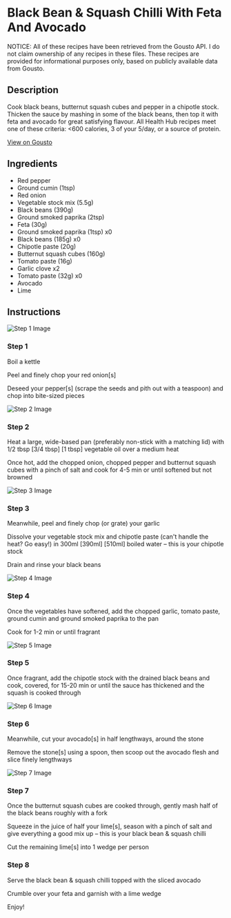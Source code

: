 # Black Bean & Squash Chilli With Feta And Avocado

NOTICE: All of these recipes have been retrieved from the Gousto API. I do not claim ownership of any recipes in these files. These recipes are provided for informational purposes only, based on publicly available data from Gousto.

## Description

Cook black beans, butternut squash cubes and pepper in a chipotle stock. Thicken the sauce by mashing in some of the black beans, then top it with feta and avocado for great satisfying flavour. All Health Hub recipes meet one of these criteria: <600 calories, 3 of your 5/day, or a source of protein.

[View on Gousto](https://www.gousto.co.uk/recipes/cookbook/black-bean-butternut-chilli-feta-avocado)

## Ingredients

- Red pepper
- Ground cumin (1tsp)
- Red onion
- Vegetable stock mix (5.5g)
- Black beans (390g)
- Ground smoked paprika (2tsp)
- Feta (30g)
- Ground smoked paprika (1tsp) x0
- Black beans (185g) x0
- Chipotle paste (20g)
- Butternut squash cubes (160g)
- Tomato paste (16g)
- Garlic clove x2
- Tomato paste (32g) x0
- Avocado
- Lime

## Instructions

![Step 1 Image](https://production-media.gousto.co.uk/cms/recipe-step-image/1854.-step-1-x200.jpg)

### Step 1

Boil a kettle

Peel and finely chop your red onion[s]

Deseed your pepper[s] (scrape the seeds and pith out with a teaspoon) and chop into bite-sized pieces

![Step 2 Image](https://production-media.gousto.co.uk/cms/recipe-step-image/1854.-step-2-x200.jpg)

### Step 2

Heat a large, wide-based pan (preferably non-stick with a matching lid) with 1/2 tbsp <span class="text-purple">[3/4 tbsp]</span> <span class="text-danger">[1 tbsp]</span> vegetable oil over a medium heat

Once hot, add the chopped onion, chopped pepper and butternut squash cubes with a pinch of salt and cook for 4-5 min or until softened but not browned

![Step 3 Image](https://production-media.gousto.co.uk/cms/recipe-step-image/1854.-step-3-x200.jpg)

### Step 3

Meanwhile, peel and finely chop (or grate) your garlic

Dissolve your vegetable stock mix and chipotle paste (can't handle the heat? Go easy!) in 300ml <span class="text-purple">[390ml]</span> <span class="text-danger">[510ml] </span>boiled water – this is your chipotle stock

Drain and rinse your black beans

![Step 4 Image](https://production-media.gousto.co.uk/cms/recipe-step-image/1854.-step-4-x200.jpg)

### Step 4

Once the vegetables have softened, add the chopped garlic, tomato paste, ground cumin and ground smoked paprika to the pan

Cook for 1-2 min or until fragrant

![Step 5 Image](https://production-media.gousto.co.uk/cms/recipe-step-image/1854.-step-5-x200.jpg)

### Step 5

Once fragrant, add the chipotle stock with the drained black beans and cook, covered, for 15-20 min or until the sauce has thickened and the squash is cooked through

![Step 6 Image](https://production-media.gousto.co.uk/cms/recipe-step-image/Sliced-avocado-1732271347552-x200.jpg)

### Step 6

Meanwhile, cut your avocado[s] in half lengthways, around the stone

Remove the stone[s] using a spoon, then scoop out the avocado flesh and slice finely lengthways

![Step 7 Image](https://production-media.gousto.co.uk/cms/recipe-step-image/1854.-step-7-x200.jpg)

### Step 7

Once the butternut squash cubes are cooked through, gently mash half of the black beans roughly with a fork

Squeeze in the juice of half your lime[s], season with a pinch of salt and give everything a good mix up – this is your black bean & squash chilli

Cut the remaining lime[s] into 1 wedge per person

### Step 8

Serve the black bean & squash chilli topped with the sliced avocado

Crumble over your feta and garnish with a lime wedge

Enjoy!

